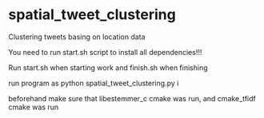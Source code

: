 # spatial_tweet_clustering
Clustering tweets basing on location data

You need to run start.sh script to install all dependencies!!!

Run start.sh when starting work and finish.sh when finishing

run program as 
python spatial_tweet_clustering.py i 

beforehand make sure that libestemmer_c cmake was run, and cmake_tfidf cmake was run
